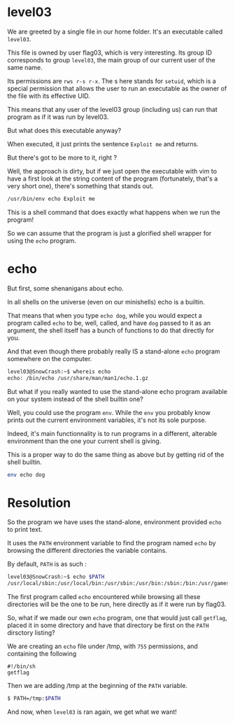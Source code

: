 # level03
We are greeted by a single file in our home folder. It's an executable called `level03`.


This file is owned by user flag03, which is very interesting. Its group ID corresponds to group `level03`, the main group of our current user of the same name.

Its permissions are `rws r-s r-x`. The s here stands for `setuid`, which is a special permission that allows the user to run an executable as the owner of the file with its effective UID.

This means that any user of the level03 group (including us) can run that program as if it was run by level03.

But what does this executable anyway?

When executed, it just prints the sentence `Exploit me` and returns.


But there's got to be more to it, right ?

Well, the approach is dirty, but if we just open the executable with vim to have a first look at the string content of the program (fortunately, that's a very short one), there's something that stands out.
```sh
/usr/bin/env echo Exploit me
```
This is a shell command that does exactly what happens when we run the program!

So we can assume that the program is just a glorified shell wrapper for using the `echo` program.

# echo
But first, some shenanigans about echo.

In all shells on the universe (even on our minishells) echo is a builtin.

That means that when you type `echo dog`, while you would expect a program called `echo` to be, well, called, and have `dog` passed to it as an argument, the shell itself has a bunch of functions to do that directly for you.

And that even though there probably really IS a stand-alone `echo` program somewhere on the computer.
```sh
level03@SnowCrash:~$ whereis echo
echo: /bin/echo /usr/share/man/man1/echo.1.gz
```
But what if you really wanted to use the stand-alone echo program available on your system instead of the shell builtin one?

Well, you could use the program `env`. While the `env` you probably know prints out the current environment variables, it's not its sole purpose. 


Indeed, it's main functionnality is to run programs in a different, alterable environment than the one your current shell is giving.

This is a proper way to do the same thing as above but by getting rid of the shell builtin.
```sh
env echo dog
```

# Resolution
So the program we have uses the stand-alone, environment provided `echo` to print text.

It uses the `PATH` environment variable to find the program named `echo` by browsing the different directories the variable contains.

By default, `PATH` is as such :
```sh
level03@SnowCrash:~$ echo $PATH
/usr/local/sbin:/usr/local/bin:/usr/sbin:/usr/bin:/sbin:/bin:/usr/games
```
The first program called `echo` encountered while browsing all these directories will be the one to be run, here directly as if it were run by flag03.


So, what if we made our own `echo` program, one that would just call `getflag`, placed it in some directory and have that directory be first on the `PATH` dirsctory listing?


We are creating an `echo` file under /tmp, with `755` permissions, and containing the following
```
#!/bin/sh
getflag
```

Then we are adding /tmp at the beginning of the `PATH` variable.
```sh
$ PATH=/tmp:$PATH
```

And now, when `level03` is ran again, we get what we want! 